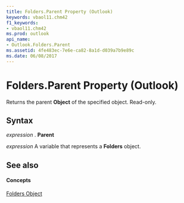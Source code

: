 ```yaml
---
title: Folders.Parent Property (Outlook)
keywords: vbaol11.chm42
f1_keywords:
- vbaol11.chm42
ms.prod: outlook
api_name:
- Outlook.Folders.Parent
ms.assetid: 4fe483ec-7e6e-ca82-8a1d-d039a7b9e89c
ms.date: 06/08/2017
---
```



# Folders.Parent Property (Outlook)

Returns the parent  **Object** of the specified object. Read-only.


## Syntax

 _expression_ . **Parent**

 _expression_ A variable that represents a **Folders** object.


## See also


#### Concepts


[Folders Object](folders-object-outlook.md)


